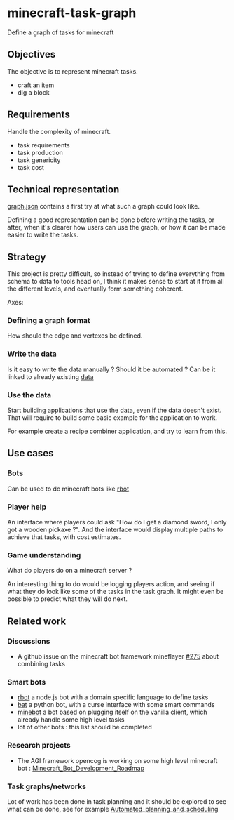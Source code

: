 # minecraft-task-graph
Define a graph of tasks for minecraft

## Objectives

The objective is to represent minecraft tasks.

* craft an item
* dig a block

## Requirements

Handle the complexity of minecraft.

* task requirements
* task production
* task genericity
* task cost

## Technical representation

[graph.json](graph.json) contains a first try at what such a graph could look like.

Defining a good representation can be done before writing the tasks, or after, when it's clearer how users can use the graph, or how it can be made easier to write the tasks.

## Strategy

This project is pretty difficult, so instead of trying to define everything from schema to data to tools head on, I think it makes sense to start at it from all the different levels, and eventually form something coherent.

Axes:

### Defining a graph format

How should the edge and vertexes be defined.

### Write the data

Is it easy to write the data manually ? Should it be automated ? Can be it linked to already existing [data](github.com/PrismarineJS/minecraft-data)

### Use the data

Start building applications that use the data, even if the data doesn't exist. That will require to build some basic example for the application to work.

For example create a recipe combiner application, and try to learn from this.

## Use cases

### Bots

Can be used to do minecraft bots like [rbot](https://github.com/rom1504/rbot)

### Player help

An interface where players could ask "How do I get a diamond sword, I only got a wooden pickaxe ?".
And the interface would display multiple paths to achieve that tasks, with cost estimates.

### Game understanding

What do players do on a minecraft server ? 

An interesting thing to do would be logging players action, and seeing if what they do look like some of the tasks in the task graph.
It might even be possible to predict what they will do next.

## Related work

### Discussions

* A github issue on the minecraft bot framework mineflayer [#275](https://github.com/PrismarineJS/mineflayer/issues/275) about combining tasks

### Smart bots

* [rbot](https://github.com/rom1504/rbot) a node.js bot with a domain specific language to define tasks
* [bat](https://github.com/Gjum/Bat) a python bot, with a curse interface with some smart commands
* [minebot](https://github.com/michaelzangl/minebot/wiki) a bot based on plugging itself on the vanilla client, which already handle some high level tasks
* lot of other bots : this list should be completed

### Research projects

* The AGI framework opencog is working on some high level minecraft bot : [Minecraft_Bot_Development_Roadmap](http://wiki.opencog.org/wikihome/index.php/Minecraft_Bot_Development_Roadmap) 

### Task graphs/networks

Lot of work has been done in task planning and it should be explored to
 see what can be done, see for example [Automated_planning_and_scheduling](https://en.wikipedia.org/wiki/Automated_planning_and_scheduling)

